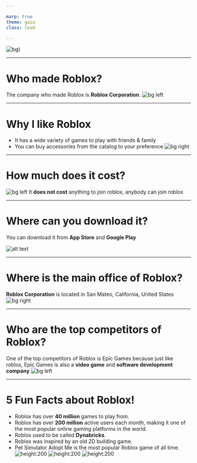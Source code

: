 ```yaml
---

marp: true
theme: gaia
class: lead

--- 
```

![bg](image-6.png))

--- 
# Who made Roblox?
 The company who made Roblox is **Roblox Corporation**.
 ![bg left](image-5.png)
 
 ---
 # Why I like Roblox 
 - It has a wide variety of games to play with friends & family
 - You can buy accessories from the catalog to your preference
 ![bg right](image-7.png)

 ---
 # How much does it cost?
 ![bg left](image-13.png)
 It **does not cost** anything to join roblox, anybody can join roblox

---
# Where can you download it?
You can download it from **App Store** and **Google Play**

![alt text](image-12.png)

--- 
# Where is the main office of Roblox?
**Roblox Corporation** is located in San Mateo, California, United States
![bg right](image-14.png)

---
# Who are the top competitors of Roblox?
One of the top competitors of Roblox is Epic Games because just like roblox, Epic Games is also a **video game** and **software development company**
![bg left](image-15.png)

---
# 5 Fun Facts about Roblox! 
- Roblox has over **40 million** games to play from.
- Roblox has over **200 million** active users each month, making it one of the most popular online gaming platforms in the world.
- Roblox used to be called **Dynabricks**.
- Roblox was inspired by an old 2D building game.
- Pet Simulator Adopt Me is the most popular Roblox game of all time.
![height:200](image-18.png) ![height:200](image-19.png) ![height:200](image-20.png)
